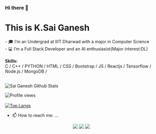 ### Hi there 👋

<!--
**saiganesh612/saiganesh612** is a ✨ _special_ ✨ repository because its `README.md` (this file) appears on your GitHub profile.
-->

<h1>This is K.Sai Ganesh</h1>
- 🎓 I’m an Undergrad at IIIT Dharwad with a major in Computer Science </br>
- 💻 I’m a Full Stack Developer and an AI enthusiasist(Major interest:DL)</br>

<br>
<b>Skills:</b><br>
C / C++ / PYTHON / HTML / CSS / Bootstrap / JS / Reactjs / Tensorflow / Node.js / MongoDB / 
<br><br>

![Sai Ganesh Github Stats](https://github-readme-stats.vercel.app/api?username=saiganesh612&theme=chartreuse-dark&show_icons=true&hide_border=false&include_all_commits=true&show_owner=true&count_private=true&hide_rank=false&cache_seconds=86000)
<br>

![Profile views](https://gpvc.arturio.dev/saiganesh612)  
<br>
[![Top Langs](https://github-readme-stats.vercel.app/api/top-langs/?username=saiganesh612&langs_count=8&layout=compact)](https://github.com/saiganesh612/github-readme-stats)
- 📫 How to reach me: ...</br>
<p align="center">
<a href="https://www.linkedin.com/in/kodipelly-sai-ganesh-6812aa1a1/"><img src="https://img.shields.io/badge/-Reha-0077B5?style=flat&logo=Linkedin&logoColor=white"/></a>
<a href="mailto:rehasreekoneru@gmail.com"><img src="https://img.shields.io/badge/-rehasreekoneru@gmail.com-D14836?style=flat&logo=Gmail&logoColor=white"/></a>
<a href="https://instagram.com/ray_ha_2704"><img src="https://img.shields.io/badge/-ray_ha_2704-E4405F?style=flat&logo=Instagram&logoColor=white"/></a>

</p>
